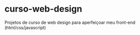 # curso-web-design
Projetos de curso de web design para aperfeiçoar meu front-end (html/css/javascript)
